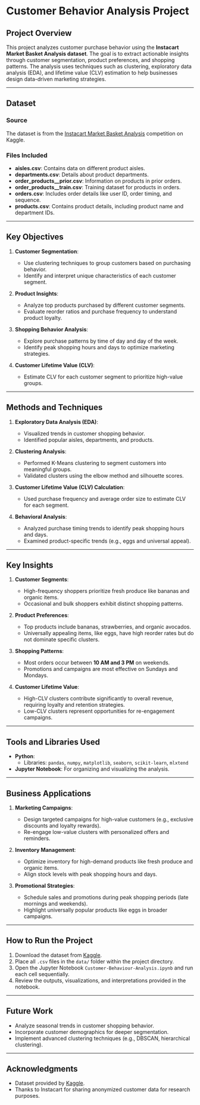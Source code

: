 
# Customer Behavior Analysis Project

## Project Overview
This project analyzes customer purchase behavior using the **Instacart Market Basket Analysis dataset**. The goal is to extract actionable insights through customer segmentation, product preferences, and shopping patterns. The analysis uses techniques such as clustering, exploratory data analysis (EDA), and lifetime value (CLV) estimation to help businesses design data-driven marketing strategies.

---

## Dataset
### Source
The dataset is from the [Instacart Market Basket Analysis](https://www.kaggle.com/competitions/instacart-market-basket-analysis/data) competition on Kaggle.

### Files Included
- **aisles.csv**: Contains data on different product aisles.
- **departments.csv**: Details about product departments.
- **order_products__prior.csv**: Information on products in prior orders.
- **order_products__train.csv**: Training dataset for products in orders.
- **orders.csv**: Includes order details like user ID, order timing, and sequence.
- **products.csv**: Contains product details, including product name and department IDs.

---

## Key Objectives
1. **Customer Segmentation**:
   - Use clustering techniques to group customers based on purchasing behavior.
   - Identify and interpret unique characteristics of each customer segment.

2. **Product Insights**:
   - Analyze top products purchased by different customer segments.
   - Evaluate reorder ratios and purchase frequency to understand product loyalty.

3. **Shopping Behavior Analysis**:
   - Explore purchase patterns by time of day and day of the week.
   - Identify peak shopping hours and days to optimize marketing strategies.

4. **Customer Lifetime Value (CLV)**:
   - Estimate CLV for each customer segment to prioritize high-value groups.

---

## Methods and Techniques
1. **Exploratory Data Analysis (EDA)**:
   - Visualized trends in customer shopping behavior.
   - Identified popular aisles, departments, and products.

2. **Clustering Analysis**:
   - Performed K-Means clustering to segment customers into meaningful groups.
   - Validated clusters using the elbow method and silhouette scores.

3. **Customer Lifetime Value (CLV) Calculation**:
   - Used purchase frequency and average order size to estimate CLV for each segment.

4. **Behavioral Analysis**:
   - Analyzed purchase timing trends to identify peak shopping hours and days.
   - Examined product-specific trends (e.g., eggs and universal appeal).

---

## Key Insights
1. **Customer Segments**:
   - High-frequency shoppers prioritize fresh produce like bananas and organic items.
   - Occasional and bulk shoppers exhibit distinct shopping patterns.

2. **Product Preferences**:
   - Top products include bananas, strawberries, and organic avocados.
   - Universally appealing items, like eggs, have high reorder rates but do not dominate specific clusters.

3. **Shopping Patterns**:
   - Most orders occur between **10 AM and 3 PM** on weekends.
   - Promotions and campaigns are most effective on Sundays and Mondays.

4. **Customer Lifetime Value**:
   - High-CLV clusters contribute significantly to overall revenue, requiring loyalty and retention strategies.
   - Low-CLV clusters represent opportunities for re-engagement campaigns.

---

## Tools and Libraries Used
- **Python**:
  - Libraries: `pandas`, `numpy`, `matplotlib`, `seaborn`, `scikit-learn`, `mlxtend`
- **Jupyter Notebook**: For organizing and visualizing the analysis.

---

## Business Applications
1. **Marketing Campaigns**:
   - Design targeted campaigns for high-value customers (e.g., exclusive discounts and loyalty rewards).
   - Re-engage low-value clusters with personalized offers and reminders.

2. **Inventory Management**:
   - Optimize inventory for high-demand products like fresh produce and organic items.
   - Align stock levels with peak shopping hours and days.

3. **Promotional Strategies**:
   - Schedule sales and promotions during peak shopping periods (late mornings and weekends).
   - Highlight universally popular products like eggs in broader campaigns.

---

## How to Run the Project
1. Download the dataset from [Kaggle](https://www.kaggle.com/competitions/instacart-market-basket-analysis/data).
2. Place all `.csv` files in the `data/` folder within the project directory.
3. Open the Jupyter Notebook `Customer-Behaviour-Analysis.ipynb` and run each cell sequentially.
4. Review the outputs, visualizations, and interpretations provided in the notebook.

---

## Future Work
- Analyze seasonal trends in customer shopping behavior.
- Incorporate customer demographics for deeper segmentation.
- Implement advanced clustering techniques (e.g., DBSCAN, hierarchical clustering).

---

## Acknowledgments
- Dataset provided by [Kaggle](https://www.kaggle.com/competitions/instacart-market-basket-analysis/data).
- Thanks to Instacart for sharing anonymized customer data for research purposes.
